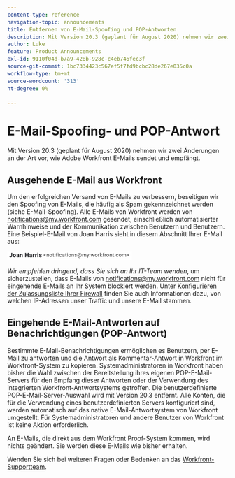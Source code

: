 ```yaml
---
content-type: reference
navigation-topic: announcements
title: Entfernen von E-Mail-Spoofing und POP-Antworten
description: Mit Version 20.3 (geplant für August 2020) nehmen wir zwei Änderungen an der Art vor, wie Adobe Workfront E-Mails sendet und empfängt.
author: Luke
feature: Product Announcements
exl-id: 9110f04d-b7a9-428b-928c-c4eb746fec3f
source-git-commit: 1bc7334423c567ef5f7fd9bcbc28de267e035c0a
workflow-type: tm+mt
source-wordcount: '313'
ht-degree: 0%

---
```


# E-Mail-Spoofing- und POP-Antwort

Mit Version 20.3 (geplant für August 2020) nehmen wir zwei Änderungen an der Art vor, wie Adobe Workfront E-Mails sendet und empfängt.

## Ausgehende E-Mail aus Workfront

Um den erfolgreichen Versand von E-Mails zu verbessern, beseitigen wir den Spoofing von E-Mails, die häufig als Spam gekennzeichnet werden (siehe E-Mail-Spoofing). Alle E-Mails von Workfront werden von notifications@my.workfront.com gesendet, einschließlich automatisierter Warnhinweise und der Kommunikation zwischen Benutzern und Benutzern. Eine Beispiel-E-Mail von Joan Harris sieht in diesem Abschnitt Ihrer E-Mail aus:

![](assets/noreply.png)

*Wir empfehlen dringend, dass Sie sich an Ihr IT-Team wenden*, um sicherzustellen, dass E-Mails von notifications@my.workfront.com nicht für eingehende E-Mails an Ihr System blockiert werden. Unter [Konfigurieren der Zulassungsliste Ihrer Firewall](../../../administration-and-setup/get-started-wf-administration/configure-your-firewall.md) finden Sie auch Informationen dazu, von welchen IP-Adressen unser Traffic und unsere E-Mail stammen.

## Eingehende E-Mail-Antworten auf Benachrichtigungen (POP-Antwort)

Bestimmte E-Mail-Benachrichtigungen ermöglichen es Benutzern, per E-Mail zu antworten und die Antwort als Kommentar-Antwort in Workfront im Workfront-System zu kopieren. Systemadministratoren in Workfront haben bisher die Wahl zwischen der Bereitstellung ihres eigenen POP-E-Mail-Servers für den Empfang dieser Antworten oder der Verwendung des integrierten Workfront-Antwortsystems getroffen. Die benutzerdefinierte POP-E-Mail-Server-Auswahl wird mit Version 20.3 entfernt. Alle Konten, die für die Verwendung eines benutzerdefinierten Servers konfiguriert sind, werden automatisch auf das native E-Mail-Antwortsystem von Workfront umgestellt. Für Systemadministratoren und andere Benutzer von Workfront ist keine Aktion erforderlich.

An E-Mails, die direkt aus dem Workfront Proof-System kommen, wird nichts geändert. Sie werden diese E-Mails wie bisher erhalten.

Wenden Sie sich bei weiteren Fragen oder Bedenken an das [Workfront-Supportteam](https://one.workfront.com/s/support?language=en_US).
